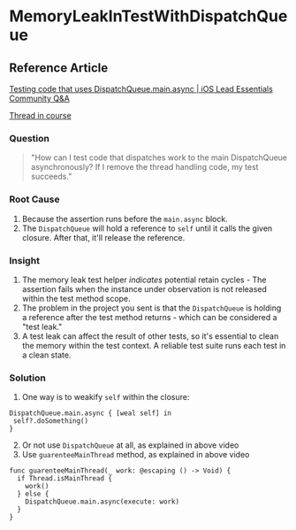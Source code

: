 # MemoryLeakInTestWithDispatchQueue

## Reference Article
[Testing code that uses DispatchQueue.main.async | iOS Lead Essentials Community Q&A](https://www.essentialdeveloper.com/articles/testing-code-that-uses-dispatchqueue-main-async-ios-lead-essentials-community-qa)

[Thread in course](https://academy.essentialdeveloper.com/courses/447455/lectures/23874028/comments/10584221)

### Question
> "How can I test code that dispatches work to the main DispatchQueue asynchronously? If I remove the thread handling code, my test succeeds."

### Root Cause
1. Because the assertion runs before the `main.async` block.
2. The `DispatchQueue` will hold a reference to `self` until it calls the given closure. After that, it'll release the reference.

### Insight
1. The memory leak test helper *indicates* potential retain cycles -  The assertion fails when the instance under observation is not released within the test method scope.
2. The problem in the project you sent is that the `DispatchQueue` is holding a reference after the test method returns - which can be considered a "test leak."
3. A test leak can affect the result of other tests, so it's essential to clean the memory within the test context. A reliable test suite runs each test in a clean state.

### Solution
1. One way is to weakify `self` within the closure:

```
DispatchQueue.main.async { [weal self] in
 self?.doSomething()
}
```

2. Or not use `DispatchQueue` at all, as explained in above video
3. Use `guarenteeMainThread` method, as explained in above video

```
func guarenteeMainThread(_ work: @escaping () -> Void) {
  if Thread.isMainThread {
    work()
  } else {
    DispatchQueue.main.async(execute: work)
  }
}
```
